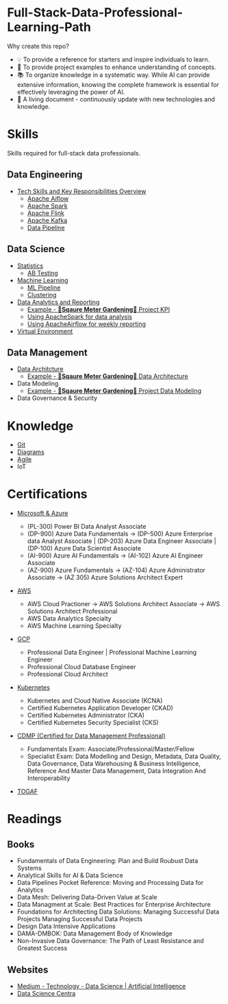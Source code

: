 # Full-Stack-Data-Professional-Learning-Path

Why create this repo?
- 💡 To provide a reference for starters and inspire individuals to learn.
- 🔦 To provide project examples to enhance understanding of concepts.
- 📚 To organize knowledge in a systematic way. While AI can provide extensive information, knowing the complete framework is essential for effectively leveraging the power of AI.  
- 📝 A living document - continuously update with new technologies and knowledge.  

# Skills 

Skills required for full-stack data professionals. 

## Data Engineering
- [Tech Skills and Key Responsibilities Overview](./DataEngineering/DataEngineering.ipynb) 
    - [Apache Aiflow](./DataEngineering/ApacheAirflow.ipynb)
    - [Apache Spark](https://spark.apache.org/)
    - [Apache Flink](https://flink.apache.org/)
    - [Apache Kafka](./DataEngineering/Kafka.ipynb)
    - [Data Pipeline](./DataEngineering/DataPipeline.ipynb)

## Data Science
- [Statistics](./DataScience/Statistics.ipynb) 
    - [AB Testing](./DataScience/ABTesting.ipynb)
- [Machine Learning](./DataScience/MachineLearning/MachineLearning.ipynb)
    - [ML Pipeline](./DataScience/MachineLearning/MLPipeline.ipynb)
    - [Clustering](./DataScience/MachineLearning/Clustering.ipynb)
- [Data Analytics and Reporting](./DataScience/DataAnalyticsandReporting.ipynb)
    - [Example - **🌱Sqaure Meter Gardening🌱** Project KPI](./Example/KPI.ipynb)
    - [Using ApacheSpark for data analysis](./Example/Spark.ipynb)
    - [Using ApacheAirflow for weekly reporting](./Example/Apache%20Airflow/Airflow_for_Weekly_Reporting.ipynb)
- [Virtual Environment](./DataScience/VirtualEnvironment_Anaconda.ipynb)

## Data Management
- [Data Architcture](./DataManagement/DataArchitecture.ipynb) 
    - [Example - **🌱Sqaure Meter Gardening🌱** Data Architecture](./Example/DataArchitecure-Example.ipynb)
- Data Modeling
    - [Example - **🌱Sqaure Meter Gardening🌱** Project Data Modeling](./Example/DataModeling-Example.ipynb) 
- Data Governance & Security

# Knowledge

- [Git](https://git-scm.com/docs)
- [Diagrams](./Knowledge/Diagrams.ipynb)
- [Agile](https://en.wikipedia.org/wiki/Agile_software_development)
- IoT

# Certifications

- [Microsoft & Azure](https://learn.microsoft.com/en-us/certifications/browse/)
    - (PL-300) Power BI Data Analyst Associate
    - (DP-900) Azure Data Fundamentals -> (DP-500) Azure Enterprise data Analyst Associate | (DP-203) Azure Data Engineer Associate | (DP-100) Azure Data Scientist Associate
    - (AI-900) Azure AI Fundamentals -> (AI-102) Azure AI Engineer Associate
    - (AZ-900) Azure Fundamentals -> (AZ-104) Azure Administrator Associate -> (AZ 305) Azure Solutions Architect Expert 

- [AWS](https://aws.amazon.com/certification/)
    - AWS Cloud Practioner -> AWS Solutions Architect Associate -> AWS Solutions Architect Professional
    - AWS Data Analytics Specialty 
    - AWS Machine Learning Specialty
    
- [GCP](https://cloud.google.com/learn/certification#why-get-google-cloud-certified)
    - Professional Data Engineer | Professional Machine Learning Engineer 
    - Professional Cloud Database Engineer
    - Professional Cloud Architect
    
- [Kubernetes](https://kubernetes.io/training/)
    - Kubernetes and Cloud Native Associate (KCNA)
    - Certified Kubernetes Application Developer (CKAD)
    - Certified Kubernetes Administrator (CKA)
    - Certified Kubernetes Security Specialist (CKS)

- [CDMP (Certified for Data Management Professional)](https://cdmp.info/exams/)
    - Fundamentals Exam: Associate/Professional/Master/Fellow
    - Specialist Exam: Data Modelling and Design, Metadata, Data Quality, Data Governance, Data Warehousing & Business Intelligence, Reference And Master Data Management,  Data Integration And Interoperability 
    
- [TOGAF](https://www.opengroup.org/togaf)

# Readings

## Books
- Fundamentals of Data Engineering: Plan and Build Roubust Data Systems
- Analytical Skills for AI & Data Science
- Data Pipelines Pocket Reference: Moving and Processing Data for Analytics
- Data Mesh: Delivering Data-Driven Value at Scale
- Data Managment at Scale: Best Practices for Enterprise Architecture 
- Foundations for Architecting Data Solutions: Managing Successful Data Projects Managing Successful Data Projects
- Design Data Intensive Applications
- DAMA-DMBOK: Data Management Body of Knowledge
- Non-Invasive Data Governance: The Path of Least Resistance and Greatest Success

## Websites

- [Medium - Technology - Data Science | Artificial Intelligence](https://medium.com/tag/technology)
- [Data Science Centra](https://www.datasciencecentral.com/)
